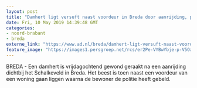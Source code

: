 ```yaml
---
layout: post
title: "Damhert ligt versuft naast voordeur in Breda door aanrijding, politie en dierenarts helpen hem erbovenop"
date: Fri, 10 May 2019 14:39:48 GMT
categories: 
- noord-brabant 
- breda 
externe_link: "https://www.ad.nl/breda/damhert-ligt-versuft-naast-voordeur-in-breda-door-aanrijding-politie-en-dierenarts-helpen-hem-erbovenop~af55a7dc/"
feature_image: "https://images1.persgroep.net/rcs/er2Pe-VYBwYbje-p-V5OxCbzgE8/diocontent/147858998/_fitwidth/400/?appId=21791a8992982cd8da851550a453bd7f&quality=0.7"
---
```


BREDA - Een damhert is vrijdagochtend gewond geraakt na een aanrijding dichtbij het Schalkeveld in Breda. Het beest is toen naast een voordeur van een woning gaan liggen waarna de bewoner de politie heeft gebeld.
